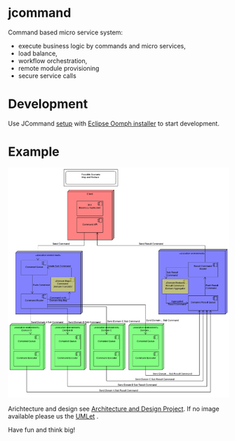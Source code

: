 # jcommand
Command based micro service system: 
 - execute business logic by commands and micro services, 
 - load balance, 
 - workflow orchestration, 
 - remote module provisioning
 - secure service calls

# Development
Use JCommand [setup](https://github.com/jcommand/jcommand/blob/master/infrastructure/develop/org.jcommand.infrastructure.develop.eclipse/JCommand.setup "setup") with [Eclipse Oomph installer](http://wiki.eclipse.org/Eclipse_Installer "Eclipse Oomph installer") to start development.


# Example
![One scenario of ...](/documentation/architecture/org.jcommand.architecture.design/Images/MapAndReduce.png "Possible Example")

Arichtecture and design see [Architecture and Design Project](/documentation/architecture/org.jcommand.architecture.design/ "Architecture and Design").
If no image available please us the [UMLet](http://www.umlet.com/umletino/umletino.html "UMLet UML Tool") .

Have fun and think big!
